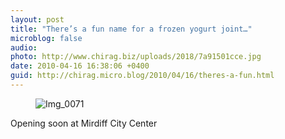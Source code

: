 ```yaml
---
layout: post
title: "There’s a fun name for a frozen yogurt joint…"
microblog: false
audio: 
photo: http://www.chirag.biz/uploads/2018/7a91501cce.jpg
date: 2010-04-16 16:38:06 +0400
guid: http://chirag.micro.blog/2010/04/16/theres-a-fun.html
---
```

<figure><img alt="Img_0071" src="http://www.chirag.biz/uploads/2018/7a91501cce.jpg"></figure><p>Opening soon at Mirdiff City Center</p>
